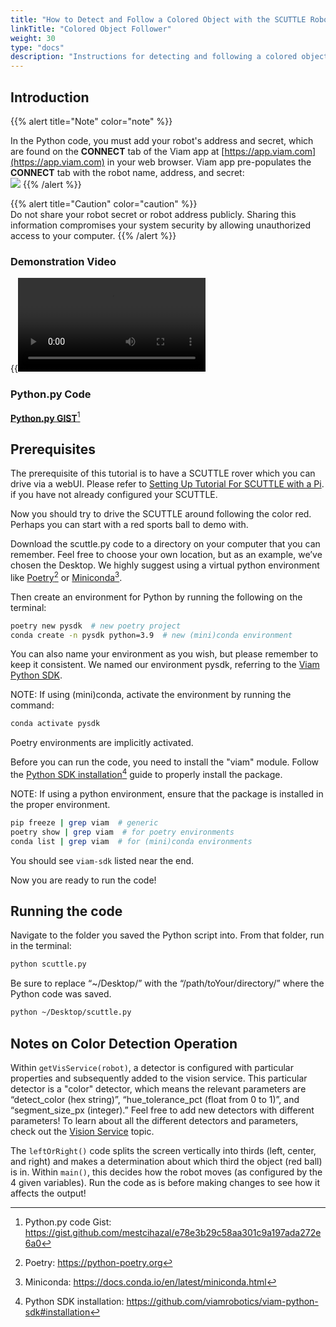```yaml
---
title: "How to Detect and Follow a Colored Object with the SCUTTLE Robot on Viam"
linkTitle: "Colored Object Follower"
weight: 30
type: "docs"
description: "Instructions for detecting and following a colored object with a SCUTTLE Robot on Viam software."
---
```

## Introduction

{{% alert title="Note" color="note" %}}

In the Python code, you must add your robot's address and secret, which are found on the **CONNECT** tab of the Viam app at [https://app.viam.com](https://app.viam.com) in your web browser.
Viam app pre-populates the **CONNECT** tab with the robot name, address, and secret:<br>
<img src="../img/color-rdk-remote-cfg.png" />
{{% /alert %}}

{{% alert title="Caution" color="caution" %}}  
Do not share your robot secret or robot address publicly. Sharing this information compromises your system security by allowing unauthorized access to your computer.
{{% /alert %}}

### Demonstration Video
{{<video src="../videos/scuttledemos_colordetection.mp4" type="video/mp4">}}

### Python.py Code
<a href="https://gist.github.com/mestcihazal/e78e3b29c58aa301c9a197ada272e6a0" target="_blank">**Python.py GIST**</a>[^hgist]

[^hgist]:Python.py code Gist: <a href="https://gist.github.com/mestcihazal/e78e3b29c58aa301c9a197ada272e6a0" target="_blank">ht<span></span>tps://gist.github.com/mestcihazal/e78e3b29c58aa301c9a197ada272e6a0</a>

## Prerequisites
The prerequisite of this tutorial is to have a SCUTTLE rover which you can drive via a webUI.
Please refer to [Setting Up Tutorial For SCUTTLE with a Pi](../scuttlebot/). if you have not already configured your SCUTTLE.

Now you should try to drive the SCUTTLE around following the color red.
Perhaps you can start with a red sports ball to demo with.

Download the <file>scuttle.py</file> code to a directory on your computer that you can remember.
Feel free to choose your own location, but as an example, we’ve chosen the Desktop.
We highly suggest using a virtual python environment like <a href="https://python-poetry.org" target="_blank">Poetry</a>[^poetry] or <a href="https://docs.conda.io/en/latest/miniconda.html" target="_blank">Miniconda</a>[^minicon].

[^poetry]:Poetry: <a href="https://python-poetry.org" target="_blank">ht<span></span>tps://python-poetry.org</a>
[^minicon]:Miniconda: <a href="https://docs.conda.io/en/latest/miniconda.html" target ="_blank">ht<span></span>tps://docs.conda.io/en/latest/miniconda.html</a>

Then create an environment for Python by running the following on the terminal:
```bash
poetry new pysdk  # new poetry project
conda create -n pysdk python=3.9  # new (mini)conda environment
```

You can also name your environment as you wish, but please remember to keep it consistent.
We named our environment pysdk, referring to the [Viam Python SDK](https://python.viam.dev/).

NOTE: If using (mini)conda, activate the environment by running the command:
```bash
conda activate pysdk
```
Poetry environments are implicitly activated.

Before you can run the code, you need to install the "viam" module.
Follow the <a href="https://github.com/viamrobotics/viam-python-sdk#installation" target="_blank">Python SDK installation</a>[^pos] guide to properly install the package.

[^pos]:Python SDK installation: <a href="https://github.com/viamrobotics/viam-python-sdk#installation" target="_blank">ht<span></span>tps://github.com/viamrobotics/viam-python-sdk#installation</a>

NOTE: If using a python environment, ensure that the package is installed in the proper environment.
```bash
pip freeze | grep viam  # generic
poetry show | grep viam  # for poetry environments
conda list | grep viam  # for (mini)conda environments
```

You should see `viam-sdk` listed near the end.

Now you are ready to run the code!

## Running the code

Navigate to the folder you saved the Python script into. From that folder, run in the terminal:
```bash
python scuttle.py
```
Be sure to replace “~/Desktop/” with the “/path/toYour/directory/” where the Python code was saved.
```bash
python ~/Desktop/scuttle.py
```

## Notes on Color Detection Operation

Within `getVisService(robot)`, a detector is configured with particular properties and subsequently added to the vision service.
This particular detector is a "color" detector, which means the relevant parameters are “detect_color (hex string)”, “hue_tolerance_pct (float from 0 to 1)”, and “segment_size_px (integer).”
Feel free to add new detectors with different parameters!
To learn about all the different detectors and parameters, check out the [Vision Service](../../services/vision/) topic.

The `leftOrRight()` code splits the screen vertically into thirds (left, center, and right) and makes a determination about which third the object (red ball) is in.
Within `main()`, this decides how the robot moves (as configured by the 4 given variables).
Run the code as is before making changes to see how it affects the output!

